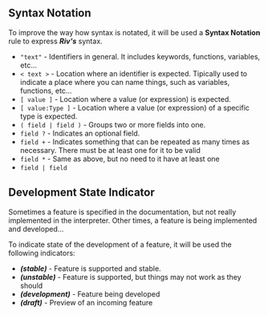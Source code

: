 ## Syntax Notation

To improve the way how syntax is notated, it will be used a **Syntax Notation** rule to express ***Riv's*** syntax.

- `"text"` - Identifiers in general. It includes keywords, functions, variables, etc...
- `< text >` - Location where an identifier is expected. Tipically used to indicate a place where you can name things, such as variables, functions, etc...
- `[ value ]` - Location where a value (or expression) is expected.
- `[ value:Type ]` - Location where a value (or expression) of a specific type is expected.
- `( field | field )` - Groups two or more fields into one.
- `field ?` - Indicates an optional field.
- `field +` - Indicates something that can be repeated as many times as necessary. There must be at least one for it to be valid
- `field *` - Same as above, but no need to it have at least one
- `field | field`

## Development State Indicator

Sometimes a feature is specified in the documentation, but not really implemented in the interpreter. Other times, a feature is being implemented and developed...

To indicate state of the development of a feature, it will be used the following indicators:

- ***(stable)*** - Feature is supported and stable.
- ***(unstable)*** - Feature is supported, but things may not work as they should
- ***(development)*** - Feature being developed
- ***(draft)*** - Preview of an incoming feature